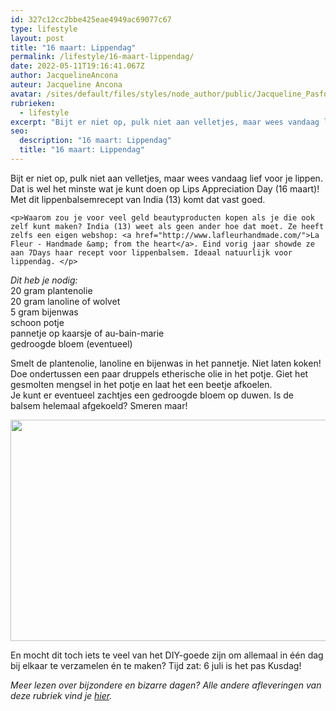 ```yaml
---
id: 327c12cc2bbe425eae4949ac69077c67
type: lifestyle
layout: post
title: "16 maart: Lippendag"
permalink: /lifestyle/16-maart-lippendag/
date: 2022-05-11T19:16:41.067Z
author: JacquelineAncona
auteur: Jacqueline Ancona
avatar: /sites/default/files/styles/node_author/public/Jacqueline_Pasfoto.jpg?itok=RPZ_0CZG
rubrieken:
  - lifestyle
excerpt: "Bijt er niet op, pulk niet aan velletjes, maar wees vandaag lief voor je lippen. Dat is wel het minste wat je kunt doen op Lips Appreciation Day (16 maart)! Met dit lippenbalsemrecept van India (13) komt dat vast goed.  "
seo:
  description: "16 maart: Lippendag"
  title: "16 maart: Lippendag"
---
```

Bijt er niet op, pulk niet aan velletjes, maar wees vandaag lief voor je lippen. Dat is wel het minste wat je kunt doen op Lips Appreciation Day (16 maart)! Met dit lippenbalsemrecept van India (13) komt dat vast goed.  

    <p>Waarom zou je voor veel geld beautyproducten kopen als je die ook zelf kunt maken? India (13) weet als geen ander hoe dat moet. Ze heeft zelfs een eigen webshop: <a href="http://www.lafleurhandmade.com/">La Fleur - Handmade &amp; from the heart</a>. Eind vorig jaar showde ze aan 7Days haar recept voor lippenbalsem. Ideaal natuurlijk voor lippendag. </p>
<p><em>Dit heb je nodig:</em><br>20 gram plantenolie<br>20 gram lanoline of wolvet<br>5 gram bijenwas<br>schoon potje<br>pannetje op kaarsje of au-bain-marie<br>gedroogde bloem (eventueel)</p>
<p>Smelt de plantenolie, lanoline en bijenwas in het pannetje. Niet laten koken! Doe ondertussen een paar druppels etherische olie in het potje. Giet het gesmolten mengsel in het potje en laat het een beetje afkoelen.<br>Je kunt er eventueel zachtjes een gedroogde bloem op duwen. Is de balsem helemaal afgekoeld? Smeren maar!</p>
<p><div class="media media-element-container media-default"><div id="file-1352" class="file file-image file-image-jpeg">

        
  
  <div class="content">
    <img height="354" width="560" class="media-element file-default" src="/sites/default/files/03_4.jpg" alt="">  </div>

  
</div>
</div>
<p>En mocht dit toch iets te veel van het DIY-goede zijn om allemaal in één dag bij elkaar te verzamelen én te maken? Tijd zat: 6 juli is het pas Kusdag!</p>
<p><em>Meer lezen over bijzondere en bizarre dagen? Alle andere afleveringen van deze rubriek vind je <a href="sevendays.nl/bij-de-tijd">hier</a>.</em></p>  
